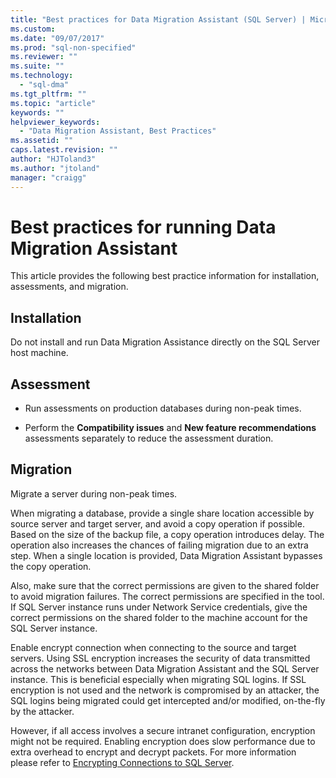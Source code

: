 ```yaml
---
title: "Best practices for Data Migration Assistant (SQL Server) | Microsoft Docs"
ms.custom: 
ms.date: "09/07/2017"
ms.prod: "sql-non-specified"
ms.reviewer: ""
ms.suite: ""
ms.technology: 
  - "sql-dma"
ms.tgt_pltfrm: ""
ms.topic: "article"
keywords: ""
helpviewer_keywords: 
  - "Data Migration Assistant, Best Practices"
ms.assetid: ""
caps.latest.revision: ""
author: "HJToland3"
ms.author: "jtoland"
manager: "craigg"
---
```



# Best practices for running Data Migration Assistant
This article provides the following best practice information for installation, assessments, and migration.

## Installation

Do not install and run Data Migration Assistance directly on the SQL Server host machine.

## Assessment

- Run assessments on production databases during non-peak times.

- Perform the **Compatibility issues** and **New feature recommendations** assessments separately to reduce the assessment duration.

## Migration

Migrate a server during non-peak times.

When migrating a database, provide a single share location accessible by source server and target server, and avoid a copy operation if possible. Based on the size of the backup file, a copy operation introduces delay. The operation also increases the chances of failing migration due to an extra step. When a single location is provided, Data Migration Assistant bypasses the copy operation. 

Also, make sure that the correct permissions are given to the shared folder to avoid migration failures. The correct permissions are specified in the tool. If SQL Server instance runs under Network Service credentials, give the correct permissions on the shared folder to the machine account for the SQL Server instance.

Enable encrypt connection when connecting to the source and target servers. Using SSL encryption increases the security of data transmitted across the networks between Data Migration Assistant and the SQL Server instance. This is beneficial especially when migrating SQL logins. If SSL encryption is not used and the network is compromised by an attacker, the SQL logins being migrated could get intercepted and/or modified, on-the-fly by the attacker. 

However, if all access involves a secure intranet configuration, encryption might not be required. Enabling encryption does slow performance due to extra overhead to encrypt and decrypt packets. For more information please refer to [Encrypting Connections to SQL Server](https://go.microsoft.com/fwlink/?linkid=832513).
